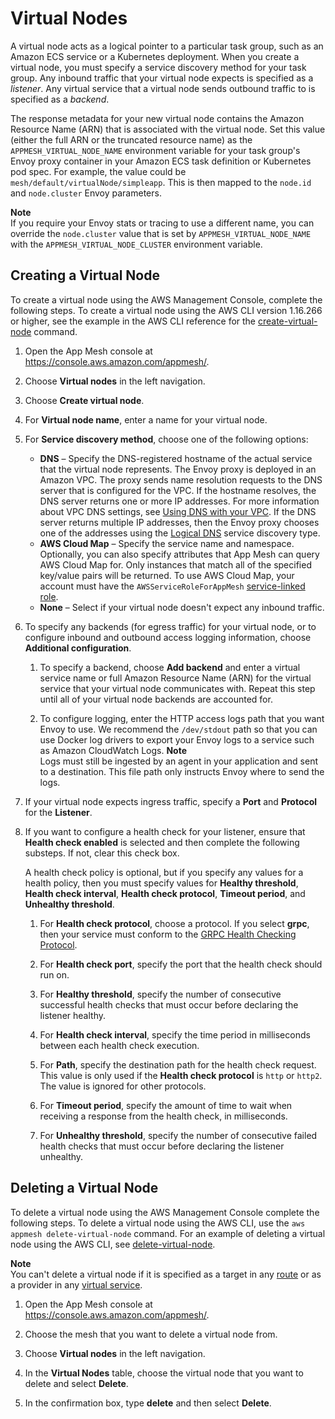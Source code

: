 # Virtual Nodes<a name="virtual_nodes"></a>

A virtual node acts as a logical pointer to a particular task group, such as an Amazon ECS service or a Kubernetes deployment\. When you create a virtual node, you must specify a service discovery method for your task group\. Any inbound traffic that your virtual node expects is specified as a *listener*\. Any virtual service that a virtual node sends outbound traffic to is specified as a *backend*\.

The response metadata for your new virtual node contains the Amazon Resource Name \(ARN\) that is associated with the virtual node\. Set this value \(either the full ARN or the truncated resource name\) as the `APPMESH_VIRTUAL_NODE_NAME` environment variable for your task group's Envoy proxy container in your Amazon ECS task definition or Kubernetes pod spec\. For example, the value could be `mesh/default/virtualNode/simpleapp`\. This is then mapped to the `node.id` and `node.cluster` Envoy parameters\.

**Note**  
If you require your Envoy stats or tracing to use a different name, you can override the `node.cluster` value that is set by `APPMESH_VIRTUAL_NODE_NAME` with the `APPMESH_VIRTUAL_NODE_CLUSTER` environment variable\.

## Creating a Virtual Node<a name="vn-create-virtual-node"></a>

To create a virtual node using the AWS Management Console, complete the following steps\. To create a virtual node using the AWS CLI version 1\.16\.266 or higher, see the example in the AWS CLI reference for the [create\-virtual\-node](https://docs.aws.amazon.com/cli/latest/reference/appmesh/create-virtual-node.html) command\.

1. Open the App Mesh console at [https://console\.aws\.amazon\.com/appmesh/](https://console.aws.amazon.com/appmesh/)\.

1. Choose **Virtual nodes** in the left navigation\.

1. Choose **Create virtual node**\.

1. For **Virtual node name**, enter a name for your virtual node\.

1. For **Service discovery method**, choose one of the following options:
   + **DNS** – Specify the DNS\-registered hostname of the actual service that the virtual node represents\. The Envoy proxy is deployed in an Amazon VPC\. The proxy sends name resolution requests to the DNS server that is configured for the VPC\. If the hostname resolves, the DNS server returns one or more IP addresses\. For more information about VPC DNS settings, see [Using DNS with your VPC](https://docs.aws.amazon.com/vpc/latest/userguide/vpc-dns.html)\. If the DNS server returns multiple IP addresses, then the Envoy proxy chooses one of the addresses using the [Logical DNS](https://www.envoyproxy.io/docs/envoy/latest/intro/arch_overview/upstream/service_discovery#arch-overview-service-discovery-types-logical-dns) service discovery type\.
   + **AWS Cloud Map** – Specify the service name and namespace\. Optionally, you can also specify attributes that App Mesh can query AWS Cloud Map for\. Only instances that match all of the specified key/value pairs will be returned\. To use AWS Cloud Map, your account must have the `AWSServiceRoleForAppMesh` [service\-linked role](using-service-linked-roles.md)\.
   + **None** – Select if your virtual node doesn't expect any inbound traffic\.

1. To specify any backends \(for egress traffic\) for your virtual node, or to configure inbound and outbound access logging information, choose **Additional configuration**\.

   1. To specify a backend, choose **Add backend** and enter a virtual service name or full Amazon Resource Name \(ARN\) for the virtual service that your virtual node communicates with\. Repeat this step until all of your virtual node backends are accounted for\.

   1. To configure logging, enter the HTTP access logs path that you want Envoy to use\. We recommend the `/dev/stdout` path so that you can use Docker log drivers to export your Envoy logs to a service such as Amazon CloudWatch Logs\.
**Note**  
Logs must still be ingested by an agent in your application and sent to a destination\. This file path only instructs Envoy where to send the logs\. 

1. If your virtual node expects ingress traffic, specify a **Port** and **Protocol** for the **Listener**\.

1. If you want to configure a health check for your listener, ensure that **Health check enabled** is selected and then complete the following substeps\. If not, clear this check box\.

   A health check policy is optional, but if you specify any values for a health policy, then you must specify values for **Healthy threshold**, **Health check interval**, **Health check protocol**, **Timeout period**, and **Unhealthy threshold**\.

   1. For **Health check protocol**, choose a protocol\. If you select **grpc**, then your service must conform to the [GRPC Health Checking Protocol](https://github.com/grpc/grpc/blob/master/doc/health-checking.md)\.

   1. For **Health check port**, specify the port that the health check should run on\.

   1. For **Healthy threshold**, specify the number of consecutive successful health checks that must occur before declaring the listener healthy\.

   1. For **Health check interval**, specify the time period in milliseconds between each health check execution\.

   1. For **Path**, specify the destination path for the health check request\. This value is only used if the **Health check protocol** is `http` or `http2`\. The value is ignored for other protocols\.

   1. For **Timeout period**, specify the amount of time to wait when receiving a response from the health check, in milliseconds\.

   1. For **Unhealthy threshold**, specify the number of consecutive failed health checks that must occur before declaring the listener unhealthy\.

## Deleting a Virtual Node<a name="delete-virtual-node"></a>

To delete a virtual node using the AWS Management Console complete the following steps\. To delete a virtual node using the AWS CLI, use the `aws appmesh delete-virtual-node` command\. For an example of deleting a virtual node using the AWS CLI, see [delete\-virtual\-node](https://docs.aws.amazon.com/cli/latest/reference/appmesh/delete-virtual-node.html)\.

**Note**  
You can't delete a virtual node if it is specified as a target in any [route](routes.md) or as a provider in any [virtual service](virtual_services.md)\.

1. Open the App Mesh console at [https://console\.aws\.amazon\.com/appmesh/](https://console.aws.amazon.com/appmesh/)\.

1. Choose the mesh that you want to delete a virtual node from\.

1. Choose **Virtual nodes** in the left navigation\.

1. In the **Virtual Nodes** table, choose the virtual node that you want to delete and select **Delete**\.

1. In the confirmation box, type **delete** and then select **Delete**\.